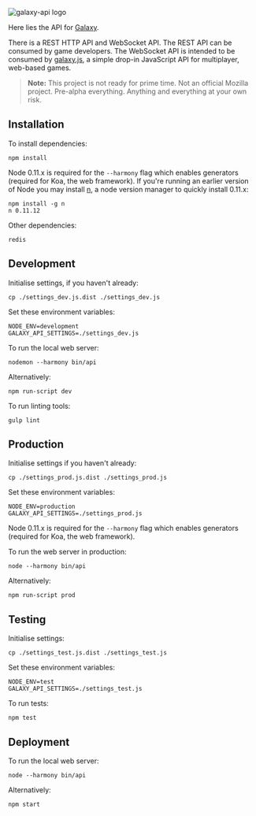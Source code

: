 ![galaxy-api logo](images/logo.png?raw=true)

Here lies the API for [Galaxy](https://github.com/mozilla/galaxy).

There is a REST HTTP API and WebSocket API. The REST API can be consumed by game developers. The WebSocket API is intended to be consumed by [galaxy.js](https://github.com/mozilla/galaxy.js), a simple drop-in JavaScript API for multiplayer, web-based games.

> __Note:__ This project is not ready for prime time. Not an official Mozilla project. Pre-alpha everything. Anything and everything at your own risk.


## Installation

To install dependencies:

    npm install

Node 0.11.x is required for the `--harmony` flag which enables generators (required for Koa, the web framework). If you're running an earlier version of Node you may install [n](https://github.com/visionmedia/n), a node version manager to quickly install 0.11.x:

    npm install -g n
    n 0.11.12

Other dependencies:

    redis


## Development

Initialise settings, if you haven't already:

    cp ./settings_dev.js.dist ./settings_dev.js

Set these environment variables:

    NODE_ENV=development
    GALAXY_API_SETTINGS=./settings_dev.js

To run the local web server:

    nodemon --harmony bin/api

Alternatively:

    npm run-script dev

To run linting tools:

    gulp lint


## Production

Initialise settings if you haven't already:

    cp ./settings_prod.js.dist ./settings_prod.js

Set these environment variables:

    NODE_ENV=production
    GALAXY_API_SETTINGS=./settings_prod.js

Node 0.11.x is required for the `--harmony` flag which enables generators (required for Koa, the web framework).

To run the web server in production:

    node --harmony bin/api

Alternatively:

    npm run-script prod


## Testing

Initialise settings:

    cp ./settings_test.js.dist ./settings_test.js

Set these environment variables:

    NODE_ENV=test
    GALAXY_API_SETTINGS=./settings_test.js

To run tests:

    npm test


## Deployment

To run the local web server:

    node --harmony bin/api

Alternatively:

    npm start
